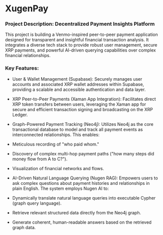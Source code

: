 # XugenPay

### Project Description: Decentralized Payment Insights Platform

This project is building a Venmo-inspired peer-to-peer payment application designed for transparent and insightful financial transaction analysis. It integrates a diverse tech stack to provide robust user management, secure XRP payments, and powerful AI-driven querying capabilities over complex financial relationships.

### Key Features:

- User & Wallet Management (Supabase): Securely manages user accounts and associated XRP wallet addresses within Supabase, providing a scalable and accessible authentication and data layer.

- XRP Peer-to-Peer Payments (Xaman App Integration): Facilitates direct XRP token transfers between users, leveraging the Xaman app for secure and efficient transaction signing and broadcasting on the XRP Ledger.

- Graph-Powered Payment Tracking (Neo4j): Utilizes Neo4j as the core transactional database to model and track all payment events as interconnected relationships. This enables:

- Meticulous recording of "who paid whom."

- Discovery of complex multi-hop payment paths ("how many steps did money flow from A to C?").

- Visualization of financial networks and flows.

- AI-Driven Natural Language Querying (Nugen RAG): Empowers users to ask complex questions about payment histories and relationships in plain English. The system employs Nugen AI to:

- Dynamically translate natural language queries into executable Cypher (graph query language).

- Retrieve relevant structured data directly from the Neo4j graph.

- Generate coherent, human-readable answers based on the retrieved graph data.